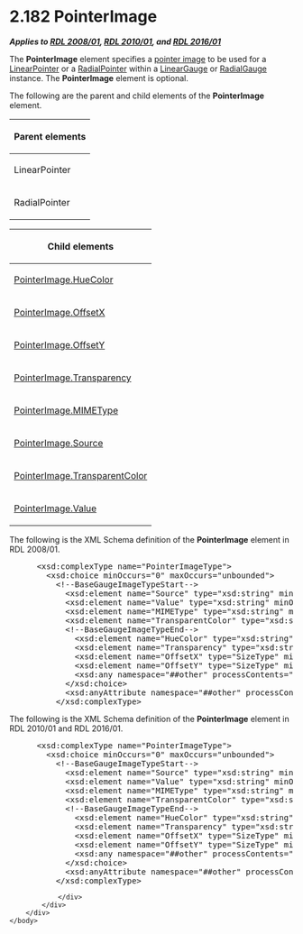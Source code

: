 <html dir="LTR" xmlns:mshelp="http://msdn.microsoft.com/mshelp" xmlns:ddue="http://ddue.schemas.microsoft.com/authoring/2003/5" xmlns:xlink="http://www.w3.org/1999/xlink" xmlns:tool="http://www.microsoft.com/tooltip">
    <head>
        <meta http-equiv="Content-Type" content="text/html; CHARSET=utf-8"></meta>
        <meta name="save" content="history"></meta>
        <title>2.182 PointerImage</title>
        <xml>
            <mshelp:toctitle title="2.182 PointerImage"></mshelp:toctitle>
            <mshelp:rltitle title="[MS-RDL]: PointerImage"></mshelp:rltitle>
            <mshelp:keyword index="A" term="ecf5073e-d4ae-4742-a92f-6790140b0fe6"></mshelp:keyword>
            <mshelp:attr name="DCSext.ContentType" value="open specification"></mshelp:attr>
            <mshelp:attr name="AssetID" value="ecf5073e-d4ae-4742-a92f-6790140b0fe6"></mshelp:attr>
            <mshelp:attr name="TopicType" value="kbRef"></mshelp:attr>
            <mshelp:attr name="DCSext.Title" value="[MS-RDL]: PointerImage" />
        </xml>
    </head>
    <body>
        <div id="header">
            <h1 class="heading">2.182 PointerImage</h1>
        </div>
        <div id="mainSection">
            <div id="mainBody">
                <div id="allHistory" class="saveHistory"></div>
                <div id="sectionSection0" class="section" name="collapseableSection">
                    

<p><b><i>Applies to </i></b><a href="1e855f94-4617-47e4-b89e-0856c6cb420f.htm"><b><i>RDL 2008/01</i></b></a><b><i>,
</i></b><a href="3428e690-a348-4ec7-8a6a-8efb42d2cdee.htm"><b><i>RDL 2010/01</i></b></a><b><i>,
and </i></b><a href="52ce3983-2bfc-4e72-9359-42aaf5fe4509.htm"><b><i>RDL 2016/01</i></b></a></p>

<p>The <b>PointerImage</b> element specifies a <a href="b2482b3f-74ab-4ca8-a9e5-c07955011743.htm#gt_57f9ecc4-6264-41a2-bb02-b437f22d47e3">pointer image</a> to be used
for a <a href="19cdf02f-fcd5-41ca-b086-355eedb983b6.htm">LinearPointer</a> or
a <a href="1446314e-813e-42f0-9a28-f1b96fd3a0da.htm">RadialPointer</a> within
a <a href="021b569b-07ae-462a-ac62-d3ab51f183f5.htm">LinearGauge</a> or <a href="2e113607-ee33-4abd-9ae3-6607c10d3c8a.htm">RadialGauge</a> instance. The <b>PointerImage</b>
element is optional.</p>

<p>The following are the parent and child elements of the <b>PointerImage</b>
element.</p>

<table>
 <thead>
  <tr>
   <th>
   <p>Parent elements</p>
   </th>
  </tr>
 </thead>
 <tr>
  <td>
  <p>LinearPointer</p>
  </td>
 </tr>
 <tr>
  <td>
  <p>RadialPointer</p>
  </td>
 </tr>
</table>

<p> </p>

<table>
 <thead>
  <tr>
   <th>
   <p>Child elements</p>
   </th>
  </tr>
 </thead>
 <tr>
  <td>
  <p><a href="79db1cdb-ac79-4a58-890a-9576ddb7fdab.htm">PointerImage.HueColor</a>
  </p>
  </td>
 </tr>
 <tr>
  <td>
  <p><a href="f60dfd84-373b-4688-8be9-b4f0da0f5c10.htm">PointerImage.OffsetX</a>
  </p>
  </td>
 </tr>
 <tr>
  <td>
  <p><a href="db54d3e3-141f-40cc-8b75-a0105c1f6b94.htm">PointerImage.OffsetY</a>
  </p>
  </td>
 </tr>
 <tr>
  <td>
  <p><a href="54950f4f-eb6b-4a28-9727-48bb5385b0b3.htm">PointerImage.Transparency</a>
  </p>
  </td>
 </tr>
 <tr>
  <td>
  <p><a href="2c45ab89-de08-4db2-af03-1539f0bc9f5d.htm">PointerImage.MIMEType</a>
  </p>
  </td>
 </tr>
 <tr>
  <td>
  <p><a href="d95875ab-d00a-416b-ac72-c9fc81741720.htm">PointerImage.Source</a>
  </p>
  </td>
 </tr>
 <tr>
  <td>
  <p><a href="beb5f940-5aeb-46ad-9443-a26485942534.htm">PointerImage.TransparentColor</a>
  </p>
  </td>
 </tr>
 <tr>
  <td>
  <p><a href="8c17c3e6-db6f-4ee1-bf8d-ac00cd7185db.htm">PointerImage.Value</a>
  </p>
  </td>
 </tr>
</table>

<p>The following is the XML Schema definition of the <b>PointerImage</b>
element in RDL 2008/01.</p>

<dl>
<dd>
<div><pre> &lt;xsd:complexType name=&quot;PointerImageType&quot;&gt;
   &lt;xsd:choice minOccurs=&quot;0&quot; maxOccurs=&quot;unbounded&quot;&gt;
     &lt;!--BaseGaugeImageTypeStart--&gt;
       &lt;xsd:element name=&quot;Source&quot; type=&quot;xsd:string&quot; minOccurs=&quot;1&quot; /&gt;
       &lt;xsd:element name=&quot;Value&quot; type=&quot;xsd:string&quot; minOccurs=&quot;1&quot; /&gt;
       &lt;xsd:element name=&quot;MIMEType&quot; type=&quot;xsd:string&quot; minOccurs=&quot;0&quot; /&gt;
       &lt;xsd:element name=&quot;TransparentColor&quot; type=&quot;xsd:string&quot; minOccurs=&quot;0&quot; /&gt;
       &lt;!--BaseGaugeImageTypeEnd--&gt;
         &lt;xsd:element name=&quot;HueColor&quot; type=&quot;xsd:string&quot; minOccurs=&quot;0&quot; /&gt;
         &lt;xsd:element name=&quot;Transparency&quot; type=&quot;xsd:string&quot; minOccurs=&quot;0&quot; /&gt;
         &lt;xsd:element name=&quot;OffsetX&quot; type=&quot;SizeType&quot; minOccurs=&quot;0&quot; /&gt;
         &lt;xsd:element name=&quot;OffsetY&quot; type=&quot;SizeType&quot; minOccurs=&quot;0&quot; /&gt;
         &lt;xsd:any namespace=&quot;##other&quot; processContents=&quot;skip&quot; /&gt;
       &lt;/xsd:choice&gt;
       &lt;xsd:anyAttribute namespace=&quot;##other&quot; processContents=&quot;skip&quot; /&gt;
     &lt;/xsd:complexType&gt;
</pre></div>
</dd></dl>

<p>The following is the XML Schema definition of the <b>PointerImage</b>
element in RDL 2010/01 and RDL 2016/01.</p>

<dl>
<dd>
<div><pre> &lt;xsd:complexType name=&quot;PointerImageType&quot;&gt;
   &lt;xsd:choice minOccurs=&quot;0&quot; maxOccurs=&quot;unbounded&quot;&gt;
     &lt;!--BaseGaugeImageTypeStart--&gt;
       &lt;xsd:element name=&quot;Source&quot; type=&quot;xsd:string&quot; minOccurs=&quot;1&quot; /&gt;
       &lt;xsd:element name=&quot;Value&quot; type=&quot;xsd:string&quot; minOccurs=&quot;1&quot; /&gt;
       &lt;xsd:element name=&quot;MIMEType&quot; type=&quot;xsd:string&quot; minOccurs=&quot;0&quot; /&gt;
       &lt;xsd:element name=&quot;TransparentColor&quot; type=&quot;xsd:string&quot; minOccurs=&quot;0&quot; /&gt;
       &lt;!--BaseGaugeImageTypeEnd--&gt;
         &lt;xsd:element name=&quot;HueColor&quot; type=&quot;xsd:string&quot; minOccurs=&quot;0&quot; /&gt;
         &lt;xsd:element name=&quot;Transparency&quot; type=&quot;xsd:string&quot; minOccurs=&quot;0&quot; /&gt;
         &lt;xsd:element name=&quot;OffsetX&quot; type=&quot;SizeType&quot; minOccurs=&quot;0&quot; /&gt;
         &lt;xsd:element name=&quot;OffsetY&quot; type=&quot;SizeType&quot; minOccurs=&quot;0&quot; /&gt;
         &lt;xsd:any namespace=&quot;##other&quot; processContents=&quot;lax&quot; /&gt;
       &lt;/xsd:choice&gt;
       &lt;xsd:anyAttribute namespace=&quot;##other&quot; processContents=&quot;lax&quot; /&gt;
     &lt;/xsd:complexType&gt;
</pre></div>
</dd></dl>


                </div>
            </div>
        </div>
    </body>
</html>